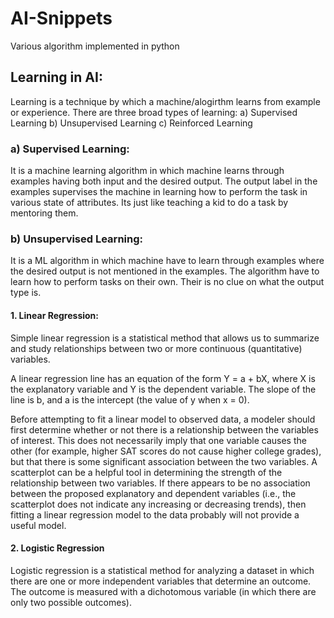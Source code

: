 # AI-Snippets

Various algorithm implemented in python

## Learning in AI:
 Learning is a technique by which a machine/alogirthm learns from example or experience.
There are three broad types of learning:
a) Supervised Learning 
b) Unsupervised Learning
c) Reinforced Learning

### a) Supervised Learning:
 It is a machine learning algorithm in which machine learns through examples having both input and the desired output. The output label in the examples supervises the machine in learning how to perform the task in various state of attributes. Its just like teaching a kid to do a task by mentoring them.

### b) Unsupervised Learning: 
It is a ML algorithm in which machine have to learn through examples where the desired output is not mentioned in the examples. The algorithm have to learn how to perform tasks on their own. Their is no clue on what the output type is.

#### 1. Linear Regression:

  Simple linear regression is a statistical method that allows us to summarize and study relationships between two or more       continuous (quantitative) variables. 
  
  A linear regression line has an equation of the form Y = a + bX, where X is the explanatory variable and Y is the dependent     variable. The slope of the line is b, and a is the intercept (the value of y when x = 0).
  
  
  Before attempting to fit a linear model to observed data, a modeler should first determine whether or not there is a          relationship between the variables of interest. This does not necessarily imply that one variable causes the other (for     example, higher SAT scores do not cause higher college grades), but that there is some significant association between the two  variables. A scatterplot can be a helpful tool in determining the strength of the relationship between two variables. If there  appears to be no association between the proposed explanatory and dependent variables (i.e., the scatterplot does not indicate  any increasing or decreasing trends), then fitting a linear regression model to the data probably will not provide a useful   model.


#### 2. Logistic Regression

Logistic regression is a statistical method for analyzing a dataset in which there are one or more independent variables that determine an outcome. The outcome is measured with a dichotomous variable (in which there are only two possible outcomes).
